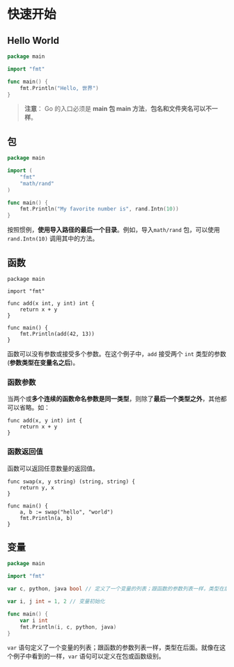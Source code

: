 
# 快速开始




## Hello World
```go
package main

import "fmt"

func main() {
	fmt.Println("Hello, 世界")
}
```
>  **注意**： Go 的入口必须是 **main 包 main 方法**，**包名和文件夹名可以不一样**。

## 包

``` go
package main

import (
	"fmt"
	"math/rand"
)

func main() {
	fmt.Println("My favorite number is", rand.Intn(10))
}
```

按照惯例，**使用导入路径的最后一个目录**。例如，导入`math/rand` 包，可以使用`rand.Intn(10)` 调用其中的方法。

## 函数

```
package main

import "fmt"

func add(x int, y int) int {
	return x + y
}

func main() {
	fmt.Println(add(42, 13))
}
```
函数可以没有参数或接受多个参数。在这个例子中，`add` 接受两个 `int` 类型的参数(**参数类型在变量名之后**)。

### 函数参数
当两个或**多个连续的函数命名参数是同一类型**，则除了**最后一个类型之外**，其他都可以省略。如：
```
func add(x, y int) int {
	return x + y
}
```

### 函数返回值
函数可以返回任意数量的返回值。
```
func swap(x, y string) (string, string) {
	return y, x
}

func main() {
	a, b := swap("hello", "world")
	fmt.Println(a, b)
}
```

## 变量

```go
package main

import "fmt"

var c, python, java bool // 定义了一个变量的列表；跟函数的参数列表一样，类型在后面

var i, j int = 1, 2 // 变量初始化

func main() {
	var i int
	fmt.Println(i, c, python, java)
}
```
`var` 语句定义了一个变量的列表；跟函数的参数列表一样，类型在后面。就像在这个例子中看到的一样，`var` 语句可以定义在包或函数级别。
